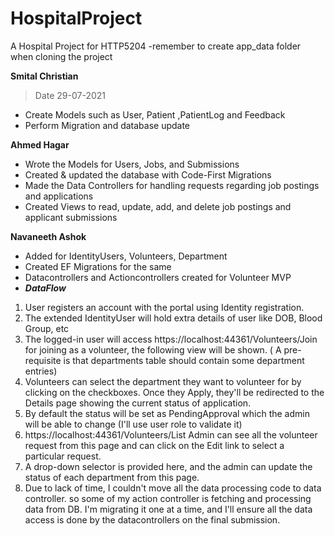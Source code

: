 # HospitalProject
A Hospital Project for HTTP5204
-remember to create app_data folder when cloning the project

**Smital Christian**
> Date 29-07-2021
- Create Models such as User, Patient ,PatientLog and Feedback 
- Perform Migration and database update

**Ahmed Hagar**
- Wrote the Models for Users, Jobs, and Submissions
- Created & updated the database with Code-First Migrations
- Made the Data Controllers for handling requests regarding job postings and applications
- Created Views to read, update, add, and delete job postings and applicant submissions

**Navaneeth Ashok**
- Added for IdentityUsers, Volunteers, Department
- Created EF Migrations for the same
- Datacontrollers and Actioncontrollers created for Volunteer MVP
- ***DataFlow***
1. User registers an account with the portal using Identity registration.
1. The extended IdentityUser will hold extra details of user like DOB, Blood Group, etc
1. The logged-in user will access https://localhost:44361/Volunteers/Join for joining as a volunteer, the following view will be shown. ( A pre-requisite is that departments table should contain some department entries)
1. Volunteers can select the department they want to volunteer for by clicking on the checkboxes. Once they Apply, they'll be redirected to the Details page showing the current status of application.
1. By default the status will be set as PendingApproval which the admin will be able to change (I'll use user role to validate it)
1. https://localhost:44361/Volunteers/List Admin can see all the volunteer request from this page and can click on the Edit link to select a particular request.
1. A drop-down selector is provided here, and the admin can update the status of each department from this page.
1. Due to lack of time, I couldn't move all the data processing code to data controller. so some of my action controller is fetching and processing data from DB. I'm migrating it one at a time, and I'll ensure all the data access is done by the datacontrollers on the final submission.


